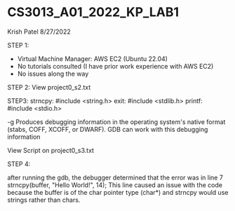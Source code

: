 # CS3013_A01_2022_KP_LAB1

Krish Patel
8/27/2022

STEP 1:
- Virtual Machine Manager: AWS EC2 (Ubuntu 22.04)
- No tutorials consulted (I have prior work experience with AWS EC2)
- No issues along the way

STEP 2: View project0_s2.txt

STEP3:
strncpy: #include <string.h>
exit: #include <stdlib.h>
printf: #include <stdio.h>

-g Produces debugging information in the operating system's native format (stabs, COFF, XCOFF, or DWARF). GDB can work with this debugging information

View Script on project0_s3.txt

STEP 4:

after running the gdb, the debugger determined that the error was in line 7
strncpy(buffer, "Hello World!", 14);
This line caused an issue with the code because the buffer is of the char pointer type (char*) and strncpy would use strings rather than chars.
